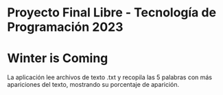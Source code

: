 # Proyecto Final Libre - Tecnología de Programación 2023
# Winter is Coming

La aplicación lee archivos de texto .txt y recopila las 5 palabras con más apariciones del texto, mostrando su porcentaje de aparición.